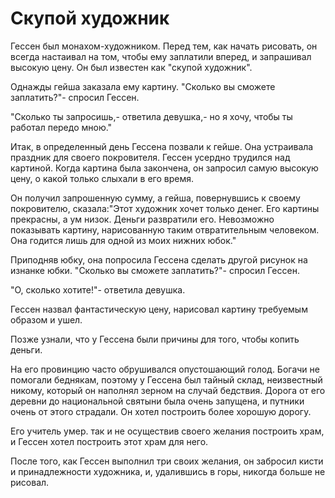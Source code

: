 # Скупой художник

Гессен был монахом-художником. Перед тем, как начать рисовать, он всегда настаивал на том, чтобы ему заплатили вперед, и запрашивал высокую цену. Он был известен как "скупой художник".

Однажды гейша заказала ему картину. "Сколько вы сможете заплатить?"- спросил Гессен.

"Сколько ты запросишь,- ответила девушка,- но я хочу, чтобы ты работал передо мною."

Итак, в определенный день Гессена позвали к гейше. Она устраивала праздник для своего покровителя. Гессен усердно трудился над картиной. Когда картина была закончена, он запросил самую высокую цену, о какой только слыхали в его время.

Он получил запрошенную сумму, а гейша, повернувшись к своему покровителю, сказала:"Этот художник хочет только денег. Его картины прекрасны, а ум низок. Деньги развратили его. Невозможно показывать картину, нарисованную таким отвратительным человеком. Она годится лишь для одной из моих нижних юбок."

Приподняв юбку, она попросила Гессена сделать другой рисунок на изнанке юбки. "Сколько вы сможете заплатить?"- спросил Гессен.

"О, сколько хотите!"- ответила девушка.

Гессен назвал фантастическую цену, нарисовал картину требуемым образом и ушел.

Позже узнали, что у Гессена были причины для того, чтобы копить деньги.

На его провинцию часто обрушивался опустошающий голод. Богачи не помогали беднякам, поэтому у Гессена был тайный склад, неизвестный никому, который он наполнял зерном на случай бедствия. Дорога от его деревни до национальной святыни была очень запущена, и путники очень от этого страдали. Он хотел построить более хорошую дорогу.

Его учитель умер. так и не осуществив своего желания построить храм, и Гессен хотел построить этот храм для него.

После того, как Гессен выполнил три своих желания, он забросил кисти и принадлежности художника, и, удалившись в горы, никогда больше не рисовал.